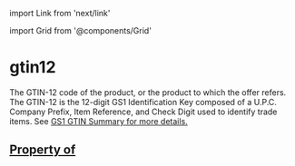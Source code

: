 import Link from 'next/link'
  
import Grid from '@components/Grid'

# gtin12

The GTIN-12 code of the product, or the product to which the offer refers. The GTIN-12 is the 12-digit GS1 Identification Key composed of a U.P.C. Company Prefix, Item Reference, and Check Digit used to identify trade items. See <a href="http://www.gs1.org/barcodes/technical/idkeys/gtin">GS1 GTIN Summary</Link> for more details.

## Property of



